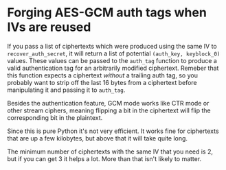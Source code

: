 # Forging AES-GCM auth tags when IVs are reused

If you pass a list of ciphertexts which were produced using the same IV to `recover_auth_secret`, it will return a list of potential `(auth_key, keyblock_0)` values. These values can be passed to the `auth_tag` function to produce a valid authentication tag for an arbitrarily modified ciphertext. Remeber that this function expects a ciphertext *without* a trailing auth tag, so you probably want to strip off the last 16 bytes from a ciphertext before manipulating it and passing it to `auth_tag`.

Besides the authentication feature, GCM mode works like CTR mode or other stream ciphers, meaning flipping a bit in the ciphertext will flip the corresponding bit in the plaintext.

Since this is pure Python it's not very efficient. It works fine for ciphertexts that are up a few kilobytes, but above that it will take quite long.

The minimum number of ciphertexts with the same IV that you need is 2, but if you can get 3 it helps a lot. More than that isn't likely to matter.